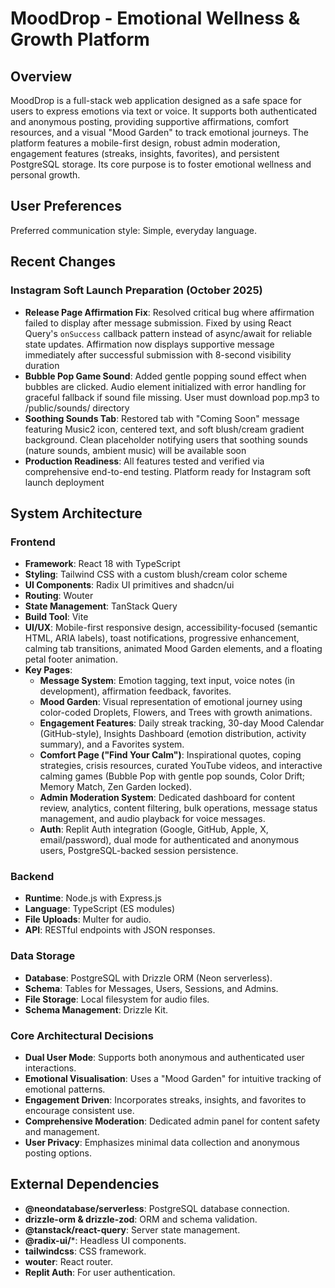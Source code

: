 # MoodDrop - Emotional Wellness & Growth Platform

## Overview
MoodDrop is a full-stack web application designed as a safe space for users to express emotions via text or voice. It supports both authenticated and anonymous posting, providing supportive affirmations, comfort resources, and a visual "Mood Garden" to track emotional journeys. The platform features a mobile-first design, robust admin moderation, engagement features (streaks, insights, favorites), and persistent PostgreSQL storage. Its core purpose is to foster emotional wellness and personal growth.

## User Preferences
Preferred communication style: Simple, everyday language.

## Recent Changes
### Instagram Soft Launch Preparation (October 2025)
- **Release Page Affirmation Fix**: Resolved critical bug where affirmation failed to display after message submission. Fixed by using React Query's `onSuccess` callback pattern instead of async/await for reliable state updates. Affirmation now displays supportive message immediately after successful submission with 8-second visibility duration
- **Bubble Pop Game Sound**: Added gentle popping sound effect when bubbles are clicked. Audio element initialized with error handling for graceful fallback if sound file missing. User must download pop.mp3 to /public/sounds/ directory
- **Soothing Sounds Tab**: Restored tab with "Coming Soon" message featuring Music2 icon, centered text, and soft blush/cream gradient background. Clean placeholder notifying users that soothing sounds (nature sounds, ambient music) will be available soon
- **Production Readiness**: All features tested and verified via comprehensive end-to-end testing. Platform ready for Instagram soft launch deployment

## System Architecture
### Frontend
- **Framework**: React 18 with TypeScript
- **Styling**: Tailwind CSS with a custom blush/cream color scheme
- **UI Components**: Radix UI primitives and shadcn/ui
- **Routing**: Wouter
- **State Management**: TanStack Query
- **Build Tool**: Vite
- **UI/UX**: Mobile-first responsive design, accessibility-focused (semantic HTML, ARIA labels), toast notifications, progressive enhancement, calming tab transitions, animated Mood Garden elements, and a floating petal footer animation.
- **Key Pages**:
    - **Message System**: Emotion tagging, text input, voice notes (in development), affirmation feedback, favorites.
    - **Mood Garden**: Visual representation of emotional journey using color-coded Droplets, Flowers, and Trees with growth animations.
    - **Engagement Features**: Daily streak tracking, 30-day Mood Calendar (GitHub-style), Insights Dashboard (emotion distribution, activity summary), and a Favorites system.
    - **Comfort Page ("Find Your Calm")**: Inspirational quotes, coping strategies, crisis resources, curated YouTube videos, and interactive calming games (Bubble Pop with gentle pop sounds, Color Drift; Memory Match, Zen Garden locked).
    - **Admin Moderation System**: Dedicated dashboard for content review, analytics, content filtering, bulk operations, message status management, and audio playback for voice messages.
    - **Auth**: Replit Auth integration (Google, GitHub, Apple, X, email/password), dual mode for authenticated and anonymous users, PostgreSQL-backed session persistence.

### Backend
- **Runtime**: Node.js with Express.js
- **Language**: TypeScript (ES modules)
- **File Uploads**: Multer for audio.
- **API**: RESTful endpoints with JSON responses.

### Data Storage
- **Database**: PostgreSQL with Drizzle ORM (Neon serverless).
- **Schema**: Tables for Messages, Users, Sessions, and Admins.
- **File Storage**: Local filesystem for audio files.
- **Schema Management**: Drizzle Kit.

### Core Architectural Decisions
- **Dual User Mode**: Supports both anonymous and authenticated user interactions.
- **Emotional Visualisation**: Uses a "Mood Garden" for intuitive tracking of emotional patterns.
- **Engagement Driven**: Incorporates streaks, insights, and favorites to encourage consistent use.
- **Comprehensive Moderation**: Dedicated admin panel for content safety and management.
- **User Privacy**: Emphasizes minimal data collection and anonymous posting options.

## External Dependencies
- **@neondatabase/serverless**: PostgreSQL database connection.
- **drizzle-orm & drizzle-zod**: ORM and schema validation.
- **@tanstack/react-query**: Server state management.
- **@radix-ui/***: Headless UI components.
- **tailwindcss**: CSS framework.
- **wouter**: React router.
- **Replit Auth**: For user authentication.